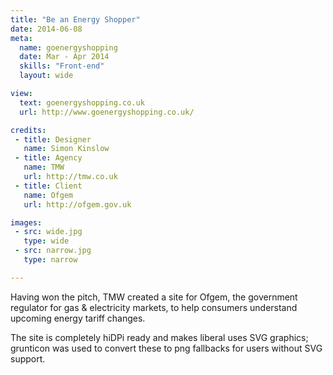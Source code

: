 ```yaml
---
title: "Be an Energy Shopper"
date: 2014-06-08
meta:
  name: goenergyshopping
  date: Mar - Apr 2014
  skills: "Front-end"
  layout: wide

view:
  text: goenergyshopping.co.uk
  url: http://www.goenergyshopping.co.uk/

credits:
 - title: Designer
   name: Simon Kinslow
 - title: Agency
   name: TMW
   url: http://tmw.co.uk
 - title: Client
   name: Ofgem
   url: http://ofgem.gov.uk

images:
 - src: wide.jpg
   type: wide
 - src: narrow.jpg
   type: narrow

---
```

Having won the pitch, TMW created a site for Ofgem, the government regulator for gas & electricity markets, to help consumers understand upcoming energy tariff changes.

The site is completely hiDPi ready and makes liberal uses SVG graphics; grunticon was used to convert these to png fallbacks for users without SVG support.
